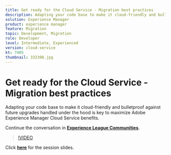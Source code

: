 ```yaml
---
title: Get ready for the Cloud Service - Migration best practices
description: Adapting your code base to make it cloud-friendly and bulletproof against future upgrades handled under the hood is key to maximize Adobe Experience Manager Cloud Service benefits.
solution: Experience Manager
product: experience manager
feature: Migration
topic: Development, Migration
role: Developer
level: Intermediate, Experienced
version: cloud-service
kt: 7405
thumbnail: 332308.jpg
---
```


# Get ready for the Cloud Service - Migration best practices

Adapting your code base to make it cloud-friendly and bulletproof against future upgrades handled under the hood is key to maximize Adobe Experience Manager Cloud Service benefits.

Continue the conversation in **[Experience League Communities](http://adobe.ly/36Yd3v6)**.

>[!VIDEO](https://video.tv.adobe.com/v/332308/?quality=12&learn=on&hidetitle=true)

Click **[here](/help/events/assets/get-ready-aem-cloud.pdf)** for the session slides.

